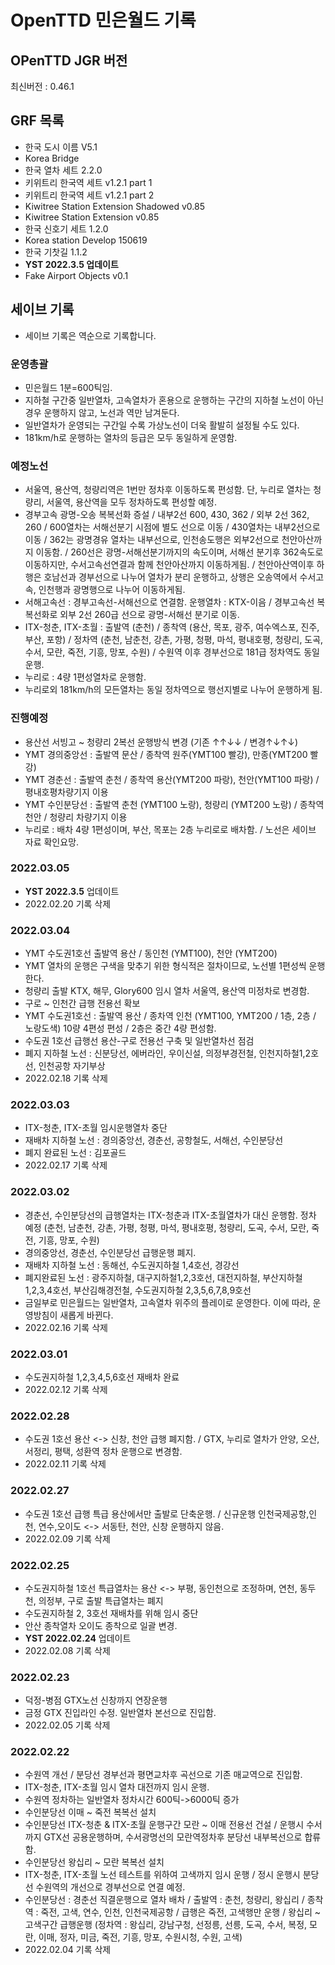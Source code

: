 # OpenTTD 민은월드 기록
## OPenTTD JGR 버전
최신버전 : 0.46.1

## GRF 목록
- 한국 도시 이름 V5.1
- Korea Bridge
- 한국 열차 세트 2.2.0
- 키위트리 한국역 세트 v1.2.1 part 1
- 키위트리 한국역 세트 v1.2.1 part 2
- Kiwitree Station Extension Shadowed v0.85
- Kiwitree Station Extension v0.85
- 한국 신호기 세트 1.2.0
- Korea station Develop 150619
- 한국 기찻길 1.1.2
- **YST 2022.3.5 업데이트**
- Fake Airport Objects v0.1

## 세이브 기록
- 세이브 기록은 역순으로 기록합니다.

### 운영총괄
- 민은월드 1분=600틱임.
- 지하철 구간중 일반열차, 고속열차가 혼용으로 운행하는 구간의 지하철 노선이 아닌경우 운행하지 않고, 노선과 역만 남겨둔다.
- 일반열차가 운영되는 구간일 수록 가상노선이 더욱 활발히 설정될 수도 있다.
- 181km/h로 운행하는 열차의 등급은 모두 동일하게 운영함.

### 예정노선
- 서울역, 용산역, 청량리역은 1번만 정차후 이동하도록 편성함. 단, 누리로 열차는 청량리, 서울역, 용산역을 모두 정차하도록 편성할 예정.
- 경부고속 광명-오송 복복선화 증설 / 내부2선 600, 430, 362 / 외부 2선 362, 260 / 600열차는 서해선분기 시점에 별도 선으로 이동 / 430열차는 내부2선으로 이동 / 362는 광명경유 열차는 내부선으로, 인천송도행은 외부2선으로 천안아산까지 이동함. / 260선은 광명-서해선분기까지의 속도이며, 서해선 분기후 362속도로 이동하지만, 수서고속선연결과 함께 천안아산까지 이동하게됨. / 천안아산역이후 하행은 호남선과 경부선으로 나누어 열차가 분리 운행하고, 상행은 오송역에서 수서고속, 인천행과 광명행으로 나누어 이동하게됨.
- 서해고속선 : 경부고속선-서해선으로 연결함. 운행열차 : KTX-이음 / 경부고속선 복복선화로 외부 2선 260급 선으로 광명-서해선 분기로 이동.
- ITX-청춘, ITX-초월 : 출발역 (춘천) / 종착역 (용산, 목포, 광주, 여수엑스포, 진주, 부산, 포항) / 정차역 (춘천, 남춘천, 강촌, 가평, 청평, 마석, 평내호평, 청량리, 도곡, 수서, 모란, 죽전, 기흥, 망포, 수원) / 수원역 이후 경부선으로 181급 정차역도 동일운행.
- 누리로 : 4량 1편성열차로 운행함. 
- 누리로외 181km/h의 모든열차는 동일 정차역으로 행선지별로 나누어 운행하게 됨.

### 진행예정
- 용산선 서빙고 ~ 청량리 2복선 운행방식 변경 (기존 ↑↑↓↓ / 변경↑↓↑↓)
- YMT 경의중앙선 : 출발역 문산 / 종착역 원주(YMT100 빨강), 만종(YMT200 빨강)
- YMT 경춘선 : 출발역 춘천 / 종착역 용산(YMT200 파랑), 천안(YMT100 파랑) / 평내호평차량기지 이용
- YMT 수인분당선 : 출발역 춘천 (YMT100 노랑), 청량리 (YMT200 노랑) / 종착역 천안 / 청량리 차량기지 이용
- 누리로 : 배차 4량 1편성이며, 부산, 목포는 2층 누리로로 배차함. / 노선은 세이브 자료 확인요망.

### 2022.03.05
- **YST 2022.3.5** 업데이트
- 2022.02.20 기록 삭제

### 2022.03.04
- YMT 수도권1호선 출발역 용산 / 동인천 (YMT100), 천안 (YMT200)
- YMT 열차의 운행은 구색을 맞추기 위한 형식적은 절차이므로, 노선별 1편성씩 운행한다.
- 청량리 출발 KTX, 해무, Glory600 임시 열차 서울역, 용산역 미정차로 변경함.
- 구로 ~ 인천간 급행 전용선 확보
- YMT 수도권1호선 : 출발역 용산 / 종차역 인천 (YMT100, YMT200 / 1층, 2층 / 노랑도색) 10량 4편성 편성 / 2층은 중간 4량 편성함.
- 수도권 1호선 급행선 용산-구로 전용선 구축 및 일반열차선 점검
- 폐지 지하철 노선 : 신분당선, 에버라인, 우이신설, 의정부경전철, 인천지하철1,2호선, 인천공항 자기부상
- 2022.02.18 기록 삭제

### 2022.03.03
- ITX-청춘, ITX-초월 임시운행열차 중단
- 재배차 지하철 노선 : 경의중앙선, 경춘선, 공항철도, 서해선, 수인분당선
- 폐지 완료된 노선 : 김포골드
- 2022.02.17 기록 삭제

### 2022.03.02
- 경춘선, 수인분당선의 급행열차는 ITX-청춘과 ITX-초월열차가 대신 운행함. 정차 예정 (춘천, 남춘천, 강촌, 가평, 청평, 마석, 평내호평, 청량리, 도곡, 수서, 모란, 죽전, 기흥, 망포, 수원)
- 경의중앙선, 경춘선, 수인분당선 급행운행 폐지.
- 재배차 지하철 노선 : 동해선, 수도권지하철 1,4호선, 경강선
- 폐지완료된 노선 : 광주지하철, 대구지하철1,2,3호선, 대전지하철, 부산지하철 1,2,3,4호선, 부산김해경전철, 수도권지하철 2,3,5,6,7,8,9호선
- 금일부로 민은월드는 일반열차, 고속열차 위주의 플레이로 운영한다. 이에 따라, 운영방침이 새롭게 바뀐다.
- 2022.02.16 기록 삭제

### 2022.03.01
- 수도권지하철 1,2,3,4,5,6호선 재배차 완료
- 2022.02.12 기록 삭제

### 2022.02.28
- 수도권 1호선 용산 <-> 신창, 천안 급행 폐지함. / GTX, 누리로 열차가 안양, 오산, 서정리, 평택, 성환역 정차 운행으로 변경함.
- 2022.02.11 기록 삭제

### 2022.02.27
- 수도권 1호선 급행 특급 용산에서만 출발로 단축운행. / 신규운행 인천국제공항,인천, 연수,오이도 <-> 서동탄, 천안, 신창 운행하지 않음.
- 2022.02.09 기록 삭제

### 2022.02.25
- 수도권지하철 1호선 특급열차는 용산 <-> 부평, 동인천으로 조정하며, 연천, 동두천, 의정부, 구로 출발 특급열차는 폐지
- 수도권지하철 2, 3호선 재배차를 위해 임시 중단
- 안산 종착열차 오이도 종착으로 일괄 변경.
- **YST 2022.02.24** 업데이트
- 2022.02.08 기록 삭제

### 2022.02.23
- 덕정-병점 GTX노선 신창까지 연장운행
- 금정 GTX 진입라인 수정. 일반열차 본선으로 진입함.
- 2022.02.05 기록 삭제

### 2022.02.22
- 수원역 개선 / 분당선 경부선과 평면교차후 곡선으로 기존 매교역으로 진입함.
- ITX-청춘, ITX-초월 임시 열차 대전까지 임시 운행.
- 수원역 정차하는 일반열차 정차시간 600틱->6000틱 증가
- 수인분당선 이매 ~ 죽전 복복선 설치
- 수인분당선 ITX-청춘 & ITX-초월 운행구간 모란 ~ 이매 전용선 건설 / 운행시 수서까지 GTX선 공용운행하며, 수서광명선의 모란역정차후 분당선 내부복선으로 합류함. 
- 수인분당선 왕십리 ~ 모란 복복선 설치
- ITX-청춘, ITX-초월 노선 테스트를 위하여 고색까지 임시 운행 / 정시 운행시 분당선 수원역의 개선으로 경부선으로 연결 예정.
- 수인분당선 : 경춘선 직결운행으로 열차 배차 / 출발역 : 춘천, 청량리, 왕십리 / 종착역 : 죽전, 고색, 연수, 인천, 인천국제공항 / 급행은 죽전, 고색행만 운행 / 왕십리 ~ 고색구간 급행운행 (정차역 : 왕십리, 강남구청, 선정릉, 선릉, 도곡, 수서, 복정, 모란, 이매, 정자, 미금, 죽전, 기흥, 망포, 수원시청, 수원, 고색)
- 2022.02.04 기록 삭제